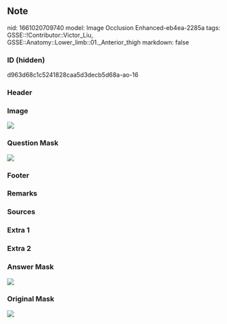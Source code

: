 ## Note
nid: 1661020709740
model: Image Occlusion Enhanced-eb4ea-2285a
tags: GSSE::!Contributor::Victor_Liu, GSSE::Anatomy::Lower_limb::01._Anterior_thigh
markdown: false

### ID (hidden)
d963d68c1c5241828caa5d3decb5d68a-ao-16

### Header


### Image
<img src="tmpku6yw1w_.png">

### Question Mask
<img src="d963d68c1c5241828caa5d3decb5d68a-ao-16-Q.svg">

### Footer


### Remarks


### Sources


### Extra 1


### Extra 2


### Answer Mask
<img src="d963d68c1c5241828caa5d3decb5d68a-ao-16-A.svg">

### Original Mask
<img src="d963d68c1c5241828caa5d3decb5d68a-ao-O.svg">
